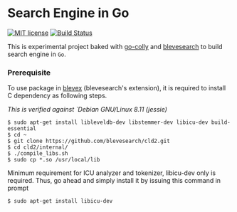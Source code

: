 # Search Engine in Go 

[![MIT license](https://img.shields.io/badge/License-MIT-blue.svg)](https://lbesson.mit-license.org/)
[![Build Status](https://travis-ci.com/atthakorn/web-scraper.svg?branch=master)](https://travis-ci.com/atthakorn/web-scraper) 


This is experimental project baked with [go-colly](https://github.com/gocolly/colly) and  [blevesearch](https://github.com/blevesearch) to build search engine in `Go`.  


### Prerequisite

To use package in [blevex](https://github.com/blevesearch/blevex) (blevesearch's extension), 
it is required to install C dependency as following steps.

*This is verified against `Debian GNU/Linux 8.11 (jessie)*

```shell
$ sudo apt-get install libleveldb-dev libstemmer-dev libicu-dev build-essential
$ cd ~
$ git clone https://github.com/blevesearch/cld2.git
$ cd cld2/internal/
$ ./compile_libs.sh
$ sudo cp *.so /usr/local/lib
```


Minimum requirement for ICU analyzer and tokenizer, libicu-dev only is required. 
Thus, go ahead and simply install it by issuing this command in prompt

```shell
$ sudo apt-get install libicu-dev
```   
